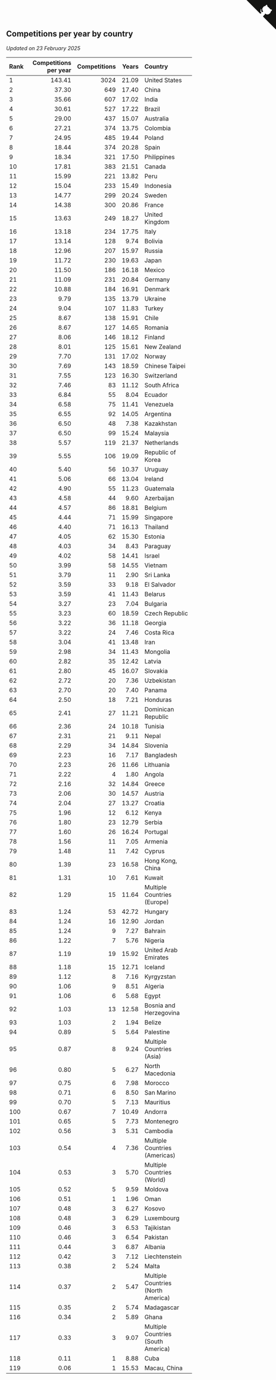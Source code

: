 ## Competitions per year by country

*Updated on 23 February 2025*

| Rank | Competitions per year | Competitions | Years | Country |
| :--- | ---: | ---: | ---: | :--- |
| 1 | 143.41 | 3024 | 21.09 | United States |
| 2 | 37.30 | 649 | 17.40 | China |
| 3 | 35.66 | 607 | 17.02 | India |
| 4 | 30.61 | 527 | 17.22 | Brazil |
| 5 | 29.00 | 437 | 15.07 | Australia |
| 6 | 27.21 | 374 | 13.75 | Colombia |
| 7 | 24.95 | 485 | 19.44 | Poland |
| 8 | 18.44 | 374 | 20.28 | Spain |
| 9 | 18.34 | 321 | 17.50 | Philippines |
| 10 | 17.81 | 383 | 21.51 | Canada |
| 11 | 15.99 | 221 | 13.82 | Peru |
| 12 | 15.04 | 233 | 15.49 | Indonesia |
| 13 | 14.77 | 299 | 20.24 | Sweden |
| 14 | 14.38 | 300 | 20.86 | France |
| 15 | 13.63 | 249 | 18.27 | United Kingdom |
| 16 | 13.18 | 234 | 17.75 | Italy |
| 17 | 13.14 | 128 | 9.74 | Bolivia |
| 18 | 12.96 | 207 | 15.97 | Russia |
| 19 | 11.72 | 230 | 19.63 | Japan |
| 20 | 11.50 | 186 | 16.18 | Mexico |
| 21 | 11.09 | 231 | 20.84 | Germany |
| 22 | 10.88 | 184 | 16.91 | Denmark |
| 23 | 9.79 | 135 | 13.79 | Ukraine |
| 24 | 9.04 | 107 | 11.83 | Turkey |
| 25 | 8.67 | 138 | 15.91 | Chile |
| 26 | 8.67 | 127 | 14.65 | Romania |
| 27 | 8.06 | 146 | 18.12 | Finland |
| 28 | 8.01 | 125 | 15.61 | New Zealand |
| 29 | 7.70 | 131 | 17.02 | Norway |
| 30 | 7.69 | 143 | 18.59 | Chinese Taipei |
| 31 | 7.55 | 123 | 16.30 | Switzerland |
| 32 | 7.46 | 83 | 11.12 | South Africa |
| 33 | 6.84 | 55 | 8.04 | Ecuador |
| 34 | 6.58 | 75 | 11.41 | Venezuela |
| 35 | 6.55 | 92 | 14.05 | Argentina |
| 36 | 6.50 | 48 | 7.38 | Kazakhstan |
| 37 | 6.50 | 99 | 15.24 | Malaysia |
| 38 | 5.57 | 119 | 21.37 | Netherlands |
| 39 | 5.55 | 106 | 19.09 | Republic of Korea |
| 40 | 5.40 | 56 | 10.37 | Uruguay |
| 41 | 5.06 | 66 | 13.04 | Ireland |
| 42 | 4.90 | 55 | 11.23 | Guatemala |
| 43 | 4.58 | 44 | 9.60 | Azerbaijan |
| 44 | 4.57 | 86 | 18.81 | Belgium |
| 45 | 4.44 | 71 | 15.99 | Singapore |
| 46 | 4.40 | 71 | 16.13 | Thailand |
| 47 | 4.05 | 62 | 15.30 | Estonia |
| 48 | 4.03 | 34 | 8.43 | Paraguay |
| 49 | 4.02 | 58 | 14.41 | Israel |
| 50 | 3.99 | 58 | 14.55 | Vietnam |
| 51 | 3.79 | 11 | 2.90 | Sri Lanka |
| 52 | 3.59 | 33 | 9.18 | El Salvador |
| 53 | 3.59 | 41 | 11.43 | Belarus |
| 54 | 3.27 | 23 | 7.04 | Bulgaria |
| 55 | 3.23 | 60 | 18.59 | Czech Republic |
| 56 | 3.22 | 36 | 11.18 | Georgia |
| 57 | 3.22 | 24 | 7.46 | Costa Rica |
| 58 | 3.04 | 41 | 13.48 | Iran |
| 59 | 2.98 | 34 | 11.43 | Mongolia |
| 60 | 2.82 | 35 | 12.42 | Latvia |
| 61 | 2.80 | 45 | 16.07 | Slovakia |
| 62 | 2.72 | 20 | 7.36 | Uzbekistan |
| 63 | 2.70 | 20 | 7.40 | Panama |
| 64 | 2.50 | 18 | 7.21 | Honduras |
| 65 | 2.41 | 27 | 11.21 | Dominican Republic |
| 66 | 2.36 | 24 | 10.18 | Tunisia |
| 67 | 2.31 | 21 | 9.11 | Nepal |
| 68 | 2.29 | 34 | 14.84 | Slovenia |
| 69 | 2.23 | 16 | 7.17 | Bangladesh |
| 70 | 2.23 | 26 | 11.66 | Lithuania |
| 71 | 2.22 | 4 | 1.80 | Angola |
| 72 | 2.16 | 32 | 14.84 | Greece |
| 73 | 2.06 | 30 | 14.57 | Austria |
| 74 | 2.04 | 27 | 13.27 | Croatia |
| 75 | 1.96 | 12 | 6.12 | Kenya |
| 76 | 1.80 | 23 | 12.79 | Serbia |
| 77 | 1.60 | 26 | 16.24 | Portugal |
| 78 | 1.56 | 11 | 7.05 | Armenia |
| 79 | 1.48 | 11 | 7.42 | Cyprus |
| 80 | 1.39 | 23 | 16.58 | Hong Kong, China |
| 81 | 1.31 | 10 | 7.61 | Kuwait |
| 82 | 1.29 | 15 | 11.64 | Multiple Countries (Europe) |
| 83 | 1.24 | 53 | 42.72 | Hungary |
| 84 | 1.24 | 16 | 12.90 | Jordan |
| 85 | 1.24 | 9 | 7.27 | Bahrain |
| 86 | 1.22 | 7 | 5.76 | Nigeria |
| 87 | 1.19 | 19 | 15.92 | United Arab Emirates |
| 88 | 1.18 | 15 | 12.71 | Iceland |
| 89 | 1.12 | 8 | 7.16 | Kyrgyzstan |
| 90 | 1.06 | 9 | 8.51 | Algeria |
| 91 | 1.06 | 6 | 5.68 | Egypt |
| 92 | 1.03 | 13 | 12.58 | Bosnia and Herzegovina |
| 93 | 1.03 | 2 | 1.94 | Belize |
| 94 | 0.89 | 5 | 5.64 | Palestine |
| 95 | 0.87 | 8 | 9.24 | Multiple Countries (Asia) |
| 96 | 0.80 | 5 | 6.27 | North Macedonia |
| 97 | 0.75 | 6 | 7.98 | Morocco |
| 98 | 0.71 | 6 | 8.50 | San Marino |
| 99 | 0.70 | 5 | 7.13 | Mauritius |
| 100 | 0.67 | 7 | 10.49 | Andorra |
| 101 | 0.65 | 5 | 7.73 | Montenegro |
| 102 | 0.56 | 3 | 5.31 | Cambodia |
| 103 | 0.54 | 4 | 7.36 | Multiple Countries (Americas) |
| 104 | 0.53 | 3 | 5.70 | Multiple Countries (World) |
| 105 | 0.52 | 5 | 9.59 | Moldova |
| 106 | 0.51 | 1 | 1.96 | Oman |
| 107 | 0.48 | 3 | 6.27 | Kosovo |
| 108 | 0.48 | 3 | 6.29 | Luxembourg |
| 109 | 0.46 | 3 | 6.53 | Tajikistan |
| 110 | 0.46 | 3 | 6.54 | Pakistan |
| 111 | 0.44 | 3 | 6.87 | Albania |
| 112 | 0.42 | 3 | 7.12 | Liechtenstein |
| 113 | 0.38 | 2 | 5.24 | Malta |
| 114 | 0.37 | 2 | 5.47 | Multiple Countries (North America) |
| 115 | 0.35 | 2 | 5.74 | Madagascar |
| 116 | 0.34 | 2 | 5.89 | Ghana |
| 117 | 0.33 | 3 | 9.07 | Multiple Countries (South America) |
| 118 | 0.11 | 1 | 8.88 | Cuba |
| 119 | 0.06 | 1 | 15.53 | Macau, China |


<a href="https://github.com/JustinTimeCuber/wca_statistics" class="github-corner" aria-label="View source on Github"><svg width="80" height="80" viewBox="0 0 250 250" style="fill:#151513; color:#fff; position: absolute; top: 0; border: 0; right: 0;" aria-hidden="true"><path d="M0,0 L115,115 L130,115 L142,142 L250,250 L250,0 Z"></path><path d="M128.3,109.0 C113.8,99.7 119.0,89.6 119.0,89.6 C122.0,82.7 120.5,78.6 120.5,78.6 C119.2,72.0 123.4,76.3 123.4,76.3 C127.3,80.9 125.5,87.3 125.5,87.3 C122.9,97.6 130.6,101.9 134.4,103.2" fill="currentColor" style="transform-origin: 130px 106px;" class="octo-arm"></path><path d="M115.0,115.0 C114.9,115.1 118.7,116.5 119.8,115.4 L133.7,101.6 C136.9,99.2 139.9,98.4 142.2,98.6 C133.8,88.0 127.5,74.4 143.8,58.0 C148.5,53.4 154.0,51.2 159.7,51.0 C160.3,49.4 163.2,43.6 171.4,40.1 C171.4,40.1 176.1,42.5 178.8,56.2 C183.1,58.6 187.2,61.8 190.9,65.4 C194.5,69.0 197.7,73.2 200.1,77.6 C213.8,80.2 216.3,84.9 216.3,84.9 C212.7,93.1 206.9,96.0 205.4,96.6 C205.1,102.4 203.0,107.8 198.3,112.5 C181.9,128.9 168.3,122.5 157.7,114.1 C157.9,116.9 156.7,120.9 152.7,124.9 L141.0,136.5 C139.8,137.7 141.6,141.9 141.8,141.8 Z" fill="currentColor" class="octo-body"></path></svg></a><style>.github-corner:hover .octo-arm{animation:octocat-wave 560ms ease-in-out}@keyframes octocat-wave{0%,100%{transform:rotate(0)}20%,60%{transform:rotate(-25deg)}40%,80%{transform:rotate(10deg)}}@media (max-width:500px){.github-corner:hover .octo-arm{animation:none}.github-corner .octo-arm{animation:octocat-wave 560ms ease-in-out}}</style>
